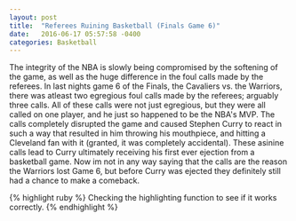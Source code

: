 ```yaml
---
layout: post
title:  "Referees Ruining Basketball (Finals Game 6)"
date:   2016-06-17 05:57:58 -0400
categories: Basketball
---
```

The integrity of the NBA is slowly being compromised by the softening of the game, as well as the huge difference in the foul calls 
made by the referees. In last nights game 6 of the Finals, the Cavaliers vs. the Warriors, there was atleast two egregious foul calls 
made by the referees; arguably three calls. All of these calls were not just egregious, but they were all called on one player, and 
he just so happened to be the NBA's MVP. The calls completely disrupted the game and caused Stephen Curry to react in such a way that 
resulted in him throwing his mouthpiece, and hitting a Cleveland fan with it (granted, it was completely accidental). These asinine 
calls lead to Curry ultimately receiving his first ever ejection from a basketball game. Now im not in any way saying that the calls 
are the reason the Warriors lost Game 6, but before Curry was ejected they definitely still had a chance to make a comeback.

{% highlight ruby %}
Checking the highlighting function to see
if it works correctly.
{% endhighlight %}
